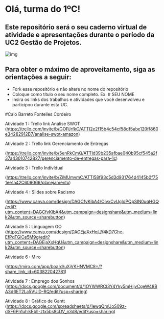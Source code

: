 # Olá, turma do 1ºC! 
## Este repositório será o seu caderno virtual de atividade e apresentações durante o período da UC2 Gestão de Projetos. 

![img](https://blog.acelerato.com/wp-content/uploads/2020/08/5-beneficios-da-gesta%CC%83o-de-projetos-para-a-sua-empresa-1200x640.png)

## Para obter o máximo de aproveitamento, siga as orientações a seguir:

- Fork esse repositório e não altere no nome do repositório
- Coloque como título o seu nome completo. Ex: # SEU NOME
- insira os links dos trabalhos e atividades que você desenvolveu e participou durante esta UC.


#Caio Barreto Fontelles Cordeiro

Atividade 1 : Trello link Análise SWOT
(https://trello.com/invite/b/GOPJrfkO/ATTI2e2f15b4c54cf58df5abe120ff860e34282912B7/analise-swot-amazon)

Atividade 2 : Trello link Gerenciamento de Entregas

(https://trello.com/invite/b/5enRkCmQ/ATTId39b235afbae040b95cf545a2f37a43010742827/gerenciamento-de-entregas-para-1c)

Atividade 3 : Trello Indivídual

(https://trello.com/invite/b/ZiMUmvmC/ATTI58f93c5d3d931764d4145b0f751ee1a42C609069/planejamento)

Atividade 4 : Slides sobre Racismo

(https://www.canva.com/design/DAGCfvKibA4/OlvxCvUgIoPQpSIN0uqHGQ/edit?utm_content=DAGCfvKibA4&utm_campaign=designshare&utm_medium=link2&utm_source=sharebutton)

Atividade 5 : Linguagem GO 
(https://www.canva.com/design/DAGEjaXxHqU/f4kD7Ghe-EfPqTGlCe5M9g/edit?utm_content=DAGEjaXxHqU&utm_campaign=designshare&utm_medium=link2&utm_source=sharebutton)

Atividade 6 : Miro

(https://miro.com/app/board/uXjVKHNVMC8=/?share_link_id=603822042781)

Atividade 7 : Emprego dos Sonhos
(https://docs.google.com/document/d/1OYWWRCl3Y4Yky5mHIjvCgeW48BA3d6ET2La5VUiD-RQ/edit?usp=sharing)

Atividade 8 : Gráfico de Gantt
(https://docs.google.com/spreadsheets/d/1ewqQmUoS09z-dSF6Pn1uhlkEblI-ztx5bs8cDV_n3d8/edit?usp=sharing)

